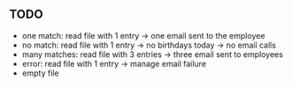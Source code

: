## TODO

- one match: read file with 1 entry -> one email sent to the employee
- no match: read file with 1 entry -> no birthdays today -> no email calls
- many matches: read file with 3 entries -> three email sent to employees
- error: read file with 1 entry -> manage email failure
- empty file
